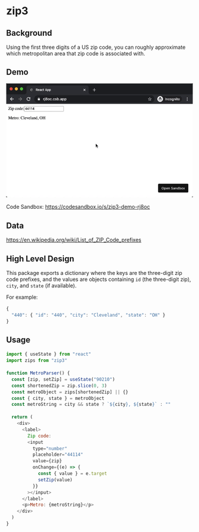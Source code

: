 # zip3

## Background

Using the first three digits of a US zip code, you can roughly approximate which metropolitan area that zip code is associated with.

## Demo

![zip3 gif](https://raw.githubusercontent.com/billfienberg/zip3/61fc975d14cf37eb0efe812bcb27028f53b2f706/zip3-demo.gif)

Code Sandbox: https://codesandbox.io/s/zip3-demo-rj8oc

## Data

https://en.wikipedia.org/wiki/List_of_ZIP_Code_prefixes

## High Level Design

This package exports a dictionary where the keys are the three-digit zip code prefixes, and the values are objects containing `id` (the three-digit zip), `city`, and `state` (if available).

For example:

```js
{
  "440": { "id": "440", "city": "Cleveland", "state": "OH" }
}
```

## Usage

```js
import { useState } from "react"
import zips from "zip3"

function MetroParser() {
  const [zip, setZip] = useState("90210")
  const shortenedZip = zip.slice(0, 3)
  const metroObject = zips[shortenedZip] || {}
  const { city, state } = metroObject
  const metroString = city && state ? `${city}, ${state}` : ""

  return (
    <div>
      <label>
        Zip code:
        <input
          type="number"
          placeholder="44114"
          value={zip}
          onChange={(e) => {
            const { value } = e.target
            setZip(value)
          }}
        ></input>
      </label>
      <p>Metro: {metroString}</p>
    </div>
  )
}
```
